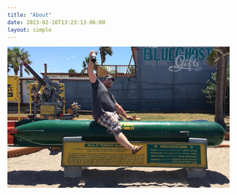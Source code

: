 ```yaml
---
title: "About"
date: 2023-02-16T13:23:13-06:00
layout: simple
---
```



![Chris, riding the bomb to Hell](/img/about/chris-dsl.jpg "I try not to take myself too serious all the time")
